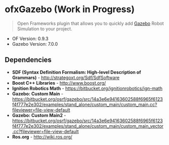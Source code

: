 # ofxGazebo (Work in Progress)
> Open Frameworks plugin that allows you to quickly add [Gazebo](http://gazebosim.org/) Robot Simulation to your project.

- OF Version: 0.9.3
- Gazebo Version: 7.0.0


## Dependencies
- **SDF (Syntax Definition Formalism: High-level Description of Grammars)** - <http://strategoxt.org/Sdf/SdfSoftware>
- **Boost C++ Libraries** - <http://www.boost.org/>
- **Ignition Robotics Math** - <https://bitbucket.org/ignitionrobotics/ign-math>
- **Gazebo: Custom Main** - <https://bitbucket.org/osrf/gazebo/src/14a3e6e94163602588f6965f6123f4f777e2e302/examples/stand_alone/custom_main/custom_main.cc?fileviewer=file-view-default>
- **Gazebo: Custom Main2** - <https://bitbucket.org/osrf/gazebo/src/14a3e6e94163602588f6965f6123f4f777e2e302/examples/stand_alone/custom_main/custom_main_vector.cc?fileviewer=file-view-default>
- **Ros.org** - <http://wiki.ros.org/>
